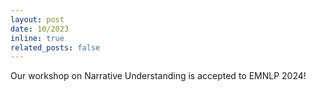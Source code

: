 ```yaml
---
layout: post
date: 10/2023
inline: true
related_posts: false
---
```


Our workshop on Narrative Understanding is accepted to EMNLP 2024!
